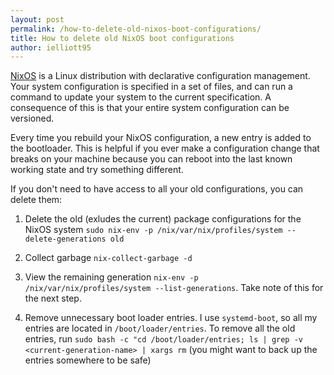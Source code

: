 ```yaml
---
layout: post
permalink: /how-to-delete-old-nixos-boot-configurations/
title: How to delete old NixOS boot configurations
author: ielliott95
---
```


[NixOS](https://nixos.org/) is a Linux distribution with declarative
configuration management. Your system configuration is specified in a
set of files, and can run a command to update your system to the current
specification. A consequence of this is that your entire system
configuration can be versioned.

Every time you rebuild your NixOS configuration, a new entry is added to
the bootloader. This is helpful if you ever make a configuration change
that breaks on your machine because you can reboot into the last known
working state and try something different.

If you don't need to have access to all your old configurations, you
can delete them:

1. Delete the old (exludes the current) package configurations for the
   NixOS system `sudo nix-env -p /nix/var/nix/profiles/system
   --delete-generations old`
 
2. Collect garbage `nix-collect-garbage -d`

3. View the remaining generation `nix-env -p /nix/var/nix/profiles/system
   --list-generations`. Take note of this for the next step.

4. Remove unnecessary boot loader entries. I use `systemd-boot`, so all
   my entries are located in `/boot/loader/entries`. To remove all the
   old entries, run `sudo bash -c "cd /boot/loader/entries; ls | grep
   -v <current-generation-name> | xargs rm` (you might want to back up
   the entries somewhere to be safe)
